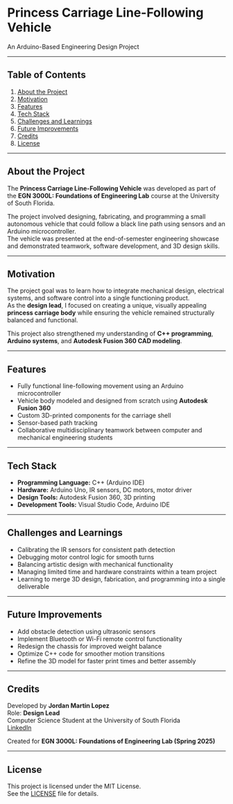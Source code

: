 # Princess Carriage Line-Following Vehicle  
An Arduino-Based Engineering Design Project  

---

## Table of Contents  
1. [About the Project](#about-the-project)  
2. [Motivation](#motivation)  
3. [Features](#features)  
4. [Tech Stack](#tech-stack)  
5. [Challenges and Learnings](#challenges-and-learnings)  
6. [Future Improvements](#future-improvements)  
7. [Credits](#credits)  
8. [License](#license)  

---

## About the Project  
The **Princess Carriage Line-Following Vehicle** was developed as part of the **EGN 3000L: Foundations of Engineering Lab** course at the University of South Florida.  

The project involved designing, fabricating, and programming a small autonomous vehicle that could follow a black line path using sensors and an Arduino microcontroller.  
The vehicle was presented at the end-of-semester engineering showcase and demonstrated teamwork, software development, and 3D design skills.  

---

## Motivation  
The project goal was to learn how to integrate mechanical design, electrical systems, and software control into a single functioning product.  
As the **design lead**, I focused on creating a unique, visually appealing **princess carriage body** while ensuring the vehicle remained structurally balanced and functional.  

This project also strengthened my understanding of **C++ programming**, **Arduino systems**, and **Autodesk Fusion 360 CAD modeling**.  

---

## Features  
- Fully functional line-following movement using an Arduino microcontroller  
- Vehicle body modeled and designed from scratch using **Autodesk Fusion 360**  
- Custom 3D-printed components for the carriage shell  
- Sensor-based path tracking  
- Collaborative multidisciplinary teamwork between computer and mechanical engineering students  

---

## Tech Stack  
- **Programming Language:** C++ (Arduino IDE)  
- **Hardware:** Arduino Uno, IR sensors, DC motors, motor driver  
- **Design Tools:** Autodesk Fusion 360, 3D printing  
- **Development Tools:** Visual Studio Code, Arduino IDE  

---

## Challenges and Learnings  
- Calibrating the IR sensors for consistent path detection  
- Debugging motor control logic for smooth turns  
- Balancing artistic design with mechanical functionality  
- Managing limited time and hardware constraints within a team project  
- Learning to merge 3D design, fabrication, and programming into a single deliverable  

---

## Future Improvements  
- Add obstacle detection using ultrasonic sensors  
- Implement Bluetooth or Wi-Fi remote control functionality  
- Redesign the chassis for improved weight balance  
- Optimize C++ code for smoother motion transitions  
- Refine the 3D model for faster print times and better assembly  

---

## Credits  
Developed by **Jordan Martin Lopez**  
Role: **Design Lead**  
Computer Science Student at the University of South Florida  
[LinkedIn](https://linkedin.com/in/jordan-martin-lopez)  

Created for **EGN 3000L: Foundations of Engineering Lab (Spring 2025)**  

---

## License  
This project is licensed under the MIT License.  
See the [LICENSE](LICENSE) file for details.  
